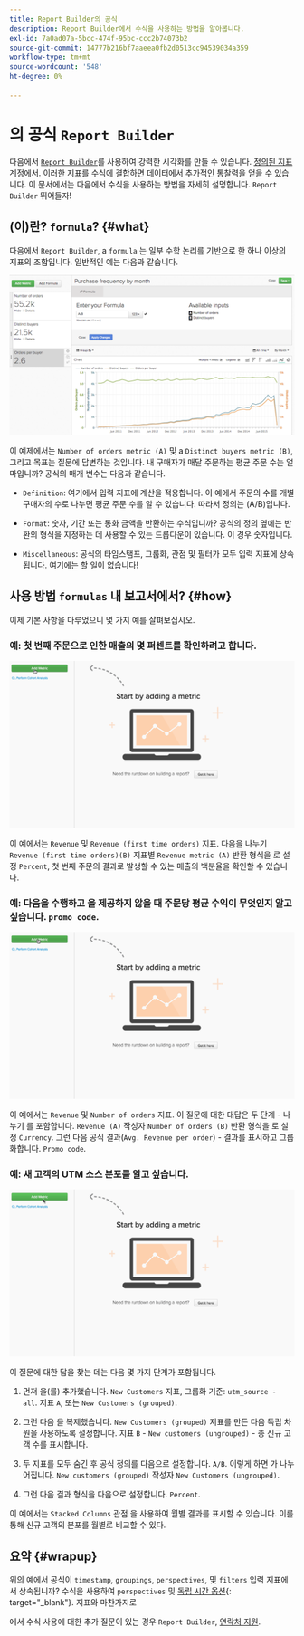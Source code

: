 ```yaml
---
title: Report Builder의 공식
description: Report Builder에서 수식을 사용하는 방법을 알아봅니다.
exl-id: 7a0ad07a-5bcc-474f-95bc-ccc2b74073b2
source-git-commit: 14777b216bf7aaeea0fb2d0513cc94539034a359
workflow-type: tm+mt
source-wordcount: '548'
ht-degree: 0%

---
```


# 의 공식 `Report Builder`

다음에서 [`Report Builder`](../../tutorials/using-visual-report-builder.md)를 사용하여 강력한 시각화를 만들 수 있습니다. [정의된 지표](../../data-user/reports/ess-manage-data-metrics.md) 계정에서. 이러한 지표를 수식에 결합하면 데이터에서 추가적인 통찰력을 얻을 수 있습니다. 이 문서에서는 다음에서 수식을 사용하는 방법을 자세히 설명합니다. `Report Builder` 뛰어들자!

## (이)란? `formula`? {#what}

다음에서 `Report Builder`, a `formula` 는 일부 수학 논리를 기반으로 한 하나 이상의 지표의 조합입니다. 일반적인 예는 다음과 같습니다.

![](../../assets/formula-example.png)

이 예제에서는 `Number of orders metric (A)` 및 a `Distinct buyers metric (B)`, 그리고 목표는 질문에 답변하는 것입니다. 내 구매자가 매달 주문하는 평균 주문 수는 얼마입니까? 공식의 매개 변수는 다음과 같습니다.

* `Definition`: 여기에서 입력 지표에 계산을 적용합니다. 이 예에서 주문의 수를 개별 구매자의 수로 나누면 평균 주문 수를 알 수 있습니다. 따라서 정의는 (A/B)입니다.

* `Format`: 숫자, 기간 또는 통화 금액을 반환하는 수식입니까? 공식의 정의 옆에는 반환의 형식을 지정하는 데 사용할 수 있는 드롭다운이 있습니다. 이 경우 숫자입니다.

* `Miscellaneous`: 공식의 타임스탬프, 그룹화, 관점 및 필터가 모두 입력 지표에 상속됩니다. 여기에는 할 일이 없습니다!

## 사용 방법 `formulas` 내 보고서에서? {#how}

이제 기본 사항을 다루었으니 몇 가지 예를 살펴보십시오.

### 예: 첫 번째 주문으로 인한 매출의 몇 퍼센트를 확인하려고 합니다.

![최초 주문으로 인한 매출의 퍼센트를 찾기 위해 공식 사용](../../assets/first_time_orders.gif)

이 예에서는 `Revenue` 및 `Revenue (first time orders)` 지표. 다음을 나누기 `Revenue (first time orders)(B)` 지표별 `Revenue metric (A)` 반환 형식을 로 설정 `Percent`, 첫 번째 주문의 결과로 발생할 수 있는 매출의 백분율을 확인할 수 있습니다.

### 예: 다음을 수행하고 을 제공하지 않을 때 주문당 평균 수익이 무엇인지 알고 싶습니다. `promo code`.

![공식 을 사용하여 프로모션 코드가 있거나 없는 주문당 평균 매출 찾기](../../assets/promo_code.gif)

이 예에서는 `Revenue` 및 `Number of orders` 지표. 이 질문에 대한 대답은 두 단계 - 나누기 를 포함합니다. `Revenue (A)` 작성자 `Number of orders (B)` 반환 형식을 로 설정 `Currency`. 그런 다음 공식 결과(`Avg. Revenue per order`) - 결과를 표시하고 그룹화합니다. `Promo code`.

### 예: 새 고객의 UTM 소스 분포를 알고 싶습니다.

![공식을 사용하여 새 고객의 UTM 소스 분포 찾기](../../assets/distro.gif)

이 질문에 대한 답을 찾는 데는 다음 몇 가지 단계가 포함됩니다.

1. 먼저 을(를) 추가했습니다. `New Customers` 지표, 그룹화 기준: `utm_source - all`. 지표 `A`, 또는 `New Customers (grouped)`.

1. 그런 다음 을 복제했습니다. `New Customers (grouped)` 지표를 만든 다음 독립 차원을 사용하도록 설정합니다. 지표 `B` - `New customers (ungrouped)` - 총 신규 고객 수를 표시합니다.

1. 두 지표를 모두 숨긴 후 공식 정의를 다음으로 설정합니다. `A/B`. 이렇게 하면 가 나누어집니다. `New customers (grouped)` 작성자 `New Customers (ungrouped)`.

1. 그런 다음 결과 형식을 다음으로 설정합니다. `Percent`.

이 예에서는 `Stacked Columns` 관점 을 사용하여 월별 결과를 표시할 수 있습니다. 이를 통해 신규 고객의 분포를 월별로 비교할 수 있다.

## 요약 {#wrapup}

위의 예에서 공식이 `timestamp`, `groupings`, `perspectives`, 및 `filters` 입력 지표에서 상속됩니까? 수식을 사용하여 `perspectives` 및 [독립 시간 옵션](../../tutorials/time-options-visual-rpt-bldr.md){: target=&quot;_blank&quot;}. 지표와 마찬가지로

에서 수식 사용에 대한 추가 질문이 있는 경우 `Report Builder`, [연락처 지원](https://experienceleague.adobe.com/docs/commerce-knowledge-base/kb/troubleshooting/miscellaneous/mbi-service-policies.html?lang=en).
